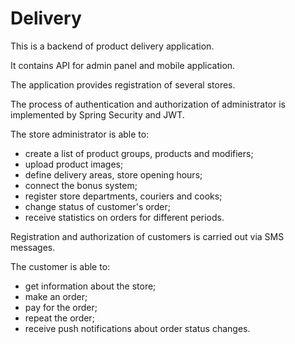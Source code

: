 # Delivery
This is a backend of product delivery application.

It contains API for admin panel and mobile application.

The application provides registration of several stores.

The process of authentication and authorization of administrator is implemented by Spring Security and JWT.

The store administrator is able to:
- create a list of product groups, products and modifiers;
- upload product images;
- define delivery areas, store opening hours;
- connect the bonus system;
- register store departments, couriers and cooks;
- change status of customer's order;
- receive statistics on orders for different periods.

Registration and authorization of customers is carried out via SMS messages.

The customer is able to:
- get information about the store;
- make an order;
- pay for the order;
- repeat the order;
- receive push notifications about order status changes.
